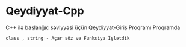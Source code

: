 # Qeydiyyat-Cpp
C++ ilə başlanğıc səviyyəsi üçün Qeydiyyat-Giriş Proqramı
Proqramda 
~~~ 
class , string - Açar söz ve Funksiya İşlətdik
~~~

